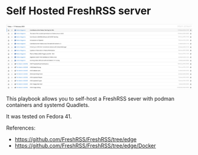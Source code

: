 # Self Hosted FreshRSS server

![sample feed view](img.png)

This playbook allows you to self-host a FreshRSS sever with podman containers and systemd Quadlets.

It was tested on Fedora 41.

References:
- https://github.com/FreshRSS/FreshRSS/tree/edge
- https://github.com/FreshRSS/FreshRSS/tree/edge/Docker